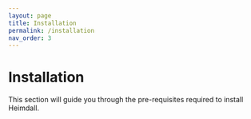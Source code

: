 ```yaml
---
layout: page
title: Installation
permalink: /installation
nav_order: 3
---
```


# Installation
This section will guide you through the pre-requisites required to install Heimdall.


